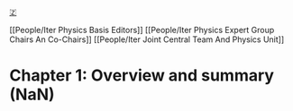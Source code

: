 [🇿](zotero://select/groups/5630717/items/HAWP2769)

[[People/Iter Physics Basis Editors]] [[People/Iter Physics Expert Group Chairs An Co-Chairs]] [[People/Iter Joint Central Team And Physics Unit]] 
# Chapter 1: Overview and summary (NaN)

